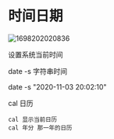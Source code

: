# 时间日期

![1698202020836](C:\Users\86182\AppData\Roaming\Typora\typora-user-images\1698202020836.png)

设置系统当前时间

date -s 字符串时间

date -s "2020-11-03 20:02:10"



cal 日历

~~~
cal 显示当前日历
cal 年分 那一年的日历
~~~

